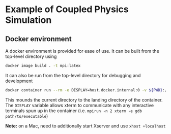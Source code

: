 # Example of Coupled Physics Simulation

## Docker environment
A docker environment is provided for ease of use. It can be built from the top-level
directory using

```sh
docker image build . -t mpi:latex
```

It can also be run from the top-level directory for debugging and development

```sh
docker container run --rm -e DISPLAY=host.docker.internal:0 -v ${PWD}:/app -it mpi:latex
```

This mounds the current directory to the landing directory of the container. The `DISPLAY` variable allows xterm to communicate with any
interactive terminals spun up in the container (i.e. `mpirun -n 2 xterm -e gdb path/to/executable`)

**Note:** on a Mac, need to additionally start Xserver and use `xhost +localhost`